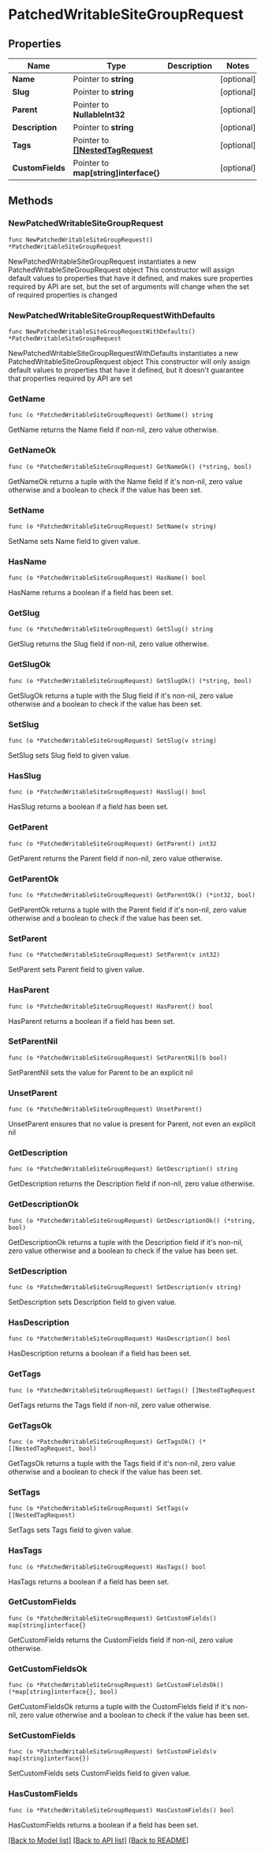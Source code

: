 # PatchedWritableSiteGroupRequest

## Properties

Name | Type | Description | Notes
------------ | ------------- | ------------- | -------------
**Name** | Pointer to **string** |  | [optional] 
**Slug** | Pointer to **string** |  | [optional] 
**Parent** | Pointer to **NullableInt32** |  | [optional] 
**Description** | Pointer to **string** |  | [optional] 
**Tags** | Pointer to [**[]NestedTagRequest**](NestedTagRequest.md) |  | [optional] 
**CustomFields** | Pointer to **map[string]interface{}** |  | [optional] 

## Methods

### NewPatchedWritableSiteGroupRequest

`func NewPatchedWritableSiteGroupRequest() *PatchedWritableSiteGroupRequest`

NewPatchedWritableSiteGroupRequest instantiates a new PatchedWritableSiteGroupRequest object
This constructor will assign default values to properties that have it defined,
and makes sure properties required by API are set, but the set of arguments
will change when the set of required properties is changed

### NewPatchedWritableSiteGroupRequestWithDefaults

`func NewPatchedWritableSiteGroupRequestWithDefaults() *PatchedWritableSiteGroupRequest`

NewPatchedWritableSiteGroupRequestWithDefaults instantiates a new PatchedWritableSiteGroupRequest object
This constructor will only assign default values to properties that have it defined,
but it doesn't guarantee that properties required by API are set

### GetName

`func (o *PatchedWritableSiteGroupRequest) GetName() string`

GetName returns the Name field if non-nil, zero value otherwise.

### GetNameOk

`func (o *PatchedWritableSiteGroupRequest) GetNameOk() (*string, bool)`

GetNameOk returns a tuple with the Name field if it's non-nil, zero value otherwise
and a boolean to check if the value has been set.

### SetName

`func (o *PatchedWritableSiteGroupRequest) SetName(v string)`

SetName sets Name field to given value.

### HasName

`func (o *PatchedWritableSiteGroupRequest) HasName() bool`

HasName returns a boolean if a field has been set.

### GetSlug

`func (o *PatchedWritableSiteGroupRequest) GetSlug() string`

GetSlug returns the Slug field if non-nil, zero value otherwise.

### GetSlugOk

`func (o *PatchedWritableSiteGroupRequest) GetSlugOk() (*string, bool)`

GetSlugOk returns a tuple with the Slug field if it's non-nil, zero value otherwise
and a boolean to check if the value has been set.

### SetSlug

`func (o *PatchedWritableSiteGroupRequest) SetSlug(v string)`

SetSlug sets Slug field to given value.

### HasSlug

`func (o *PatchedWritableSiteGroupRequest) HasSlug() bool`

HasSlug returns a boolean if a field has been set.

### GetParent

`func (o *PatchedWritableSiteGroupRequest) GetParent() int32`

GetParent returns the Parent field if non-nil, zero value otherwise.

### GetParentOk

`func (o *PatchedWritableSiteGroupRequest) GetParentOk() (*int32, bool)`

GetParentOk returns a tuple with the Parent field if it's non-nil, zero value otherwise
and a boolean to check if the value has been set.

### SetParent

`func (o *PatchedWritableSiteGroupRequest) SetParent(v int32)`

SetParent sets Parent field to given value.

### HasParent

`func (o *PatchedWritableSiteGroupRequest) HasParent() bool`

HasParent returns a boolean if a field has been set.

### SetParentNil

`func (o *PatchedWritableSiteGroupRequest) SetParentNil(b bool)`

 SetParentNil sets the value for Parent to be an explicit nil

### UnsetParent
`func (o *PatchedWritableSiteGroupRequest) UnsetParent()`

UnsetParent ensures that no value is present for Parent, not even an explicit nil
### GetDescription

`func (o *PatchedWritableSiteGroupRequest) GetDescription() string`

GetDescription returns the Description field if non-nil, zero value otherwise.

### GetDescriptionOk

`func (o *PatchedWritableSiteGroupRequest) GetDescriptionOk() (*string, bool)`

GetDescriptionOk returns a tuple with the Description field if it's non-nil, zero value otherwise
and a boolean to check if the value has been set.

### SetDescription

`func (o *PatchedWritableSiteGroupRequest) SetDescription(v string)`

SetDescription sets Description field to given value.

### HasDescription

`func (o *PatchedWritableSiteGroupRequest) HasDescription() bool`

HasDescription returns a boolean if a field has been set.

### GetTags

`func (o *PatchedWritableSiteGroupRequest) GetTags() []NestedTagRequest`

GetTags returns the Tags field if non-nil, zero value otherwise.

### GetTagsOk

`func (o *PatchedWritableSiteGroupRequest) GetTagsOk() (*[]NestedTagRequest, bool)`

GetTagsOk returns a tuple with the Tags field if it's non-nil, zero value otherwise
and a boolean to check if the value has been set.

### SetTags

`func (o *PatchedWritableSiteGroupRequest) SetTags(v []NestedTagRequest)`

SetTags sets Tags field to given value.

### HasTags

`func (o *PatchedWritableSiteGroupRequest) HasTags() bool`

HasTags returns a boolean if a field has been set.

### GetCustomFields

`func (o *PatchedWritableSiteGroupRequest) GetCustomFields() map[string]interface{}`

GetCustomFields returns the CustomFields field if non-nil, zero value otherwise.

### GetCustomFieldsOk

`func (o *PatchedWritableSiteGroupRequest) GetCustomFieldsOk() (*map[string]interface{}, bool)`

GetCustomFieldsOk returns a tuple with the CustomFields field if it's non-nil, zero value otherwise
and a boolean to check if the value has been set.

### SetCustomFields

`func (o *PatchedWritableSiteGroupRequest) SetCustomFields(v map[string]interface{})`

SetCustomFields sets CustomFields field to given value.

### HasCustomFields

`func (o *PatchedWritableSiteGroupRequest) HasCustomFields() bool`

HasCustomFields returns a boolean if a field has been set.


[[Back to Model list]](../README.md#documentation-for-models) [[Back to API list]](../README.md#documentation-for-api-endpoints) [[Back to README]](../README.md)


